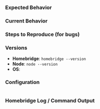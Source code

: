 <!-- If you have an issue with a plugin consider creating an issue in the plugin's github repo instead. -->

<!-- Provide a general summary in the Title above -->

### Expected Behavior
<!-- If you're describing a bug, tell us what should happen -->
<!-- If you're suggesting a change/improvement, tell us how it should work -->

### Current Behavior
<!-- If describing a bug, tell us what happens instead of the expected behavior -->
<!-- If suggesting a change/improvement, explain the difference from current behavior -->

### Steps to Reproduce (for bugs)
<!-- Please add a series of steps to reproduce the problem. -->

### Versions
<!-- Please run commands and include versions below. -->
- **Homebridge**: `homebridge --version`
- **Node**:       `node --version`
- **OS**:         <!-- The version and architecture of your operating system -->

### Configuration
<!-- If relevant, include the contents of your config.json file between the two ``` lines below.
  - Remove any sensitive information, passwords, etc.
  - If output is long:
    - Please extract only the relevant portions if possible
    - Consider creating a gist, etc
 -->
```json

```

### Homebridge Log / Command Output
<!-- Paste relevant output between the two ``` lines below
  - Remove any sensitive information, passwords, etc.
  - If output is long:
    - Please extract only the relevant portions if possible
    - Consider creating a gist, etc
  - However, please include the beginning of the log where the homebridge initialization happens if possible
-->
```

```
